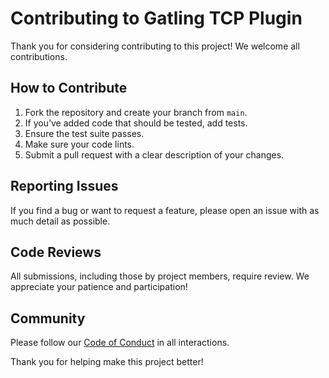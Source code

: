 # Contributing to Gatling TCP Plugin

Thank you for considering contributing to this project! We welcome all contributions.

## How to Contribute

1. Fork the repository and create your branch from `main`.
2. If you’ve added code that should be tested, add tests.
3. Ensure the test suite passes.
4. Make sure your code lints.
5. Submit a pull request with a clear description of your changes.

## Reporting Issues

If you find a bug or want to request a feature, please open an issue with as much detail as possible.

## Code Reviews

All submissions, including those by project members, require review. We appreciate your patience and participation!

## Community

Please follow our [Code of Conduct](CODE_OF_CONDUCT.md) in all interactions.

Thank you for helping make this project better!